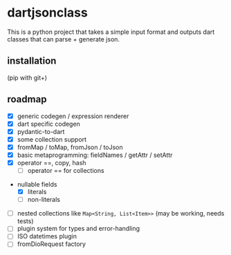 # dartjsonclass

This is a python project that takes a simple input format and outputs dart classes that can parse + generate json.

## installation

(pip with git+)

## roadmap

- [x] generic codegen / expression renderer
- [x] dart specific codegen
- [x] pydantic-to-dart
- [x] some collection support
- [x] fromMap / toMap, fromJson / toJson
- [x] basic metaprogramming: fieldNames / getAttr / setAttr
- [x] operator ==, copy, hash
  - [ ] operator == for collections
- nullable fields
  - [x] literals
  - [ ] non-literals
- [ ] nested collections like `Map<String, List<Item>>` (may be working, needs tests)
- [ ] plugin system for types and error-handling
- [ ] ISO datetimes plugin
- [ ] fromDioRequest factory
